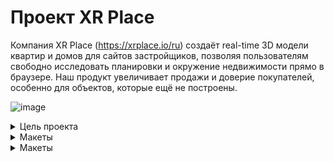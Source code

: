 # Проект XR Place

Компания XR Place (https://xrplace.io/ru) создаёт real-time 3D модели квартир и домов для сайтов застройщиков,
позволяя пользователям свободно исследовать планировки и окружение недвижимости прямо в браузере.
Наш продукт увеличивает продажи и доверие покупателей, особенно для объектов, которые ещё не построены.


![image](https://github.com/user-attachments/assets/06d7202b-ca03-4f88-9740-06dd75e46b7c)

<details>
  <summary>Цель проекта</summary>

  Цель проекта — создать сайт, который демонстрирует возможности и преимущества 3D визуализации, 
  направленный на привлечение девелоперов и агентств недвижимости. Дизайн должен быть современным, 
  с акцентом на интерактивность и SEO-оптимизацию. Важно также включить видео и интерактивные 
  демо для полного погружения пользователей.
</details>

<details>
  <summary>Макеты</summary>
  
    
https://clck.ru/3EQNom

![image](https://github.com/user-attachments/assets/c5ee2153-3d43-4654-8259-8a8c5a96f140)

</details>

<details>
  <summary>Макеты</summary>

  Описание проекта
Мы создаём real-time 3D квартиры и дома для сайтов застройщиков - это похоже на web игру, где мы показываем планировку и локацию вокруг будущей недвижимости. Это особенно актуально для покупателей из других городов, а также для объектов недвижимости, которые ещё не построены.
Создать сайт, где будет понятно, что за продукт мы делаем, и показать его преимущества. В первую очередь сайт нужен, чтобы направить туда партнеров, с кем мы ведем переговоры напрямую. Трафик лить пока не планируем, но это тоже в будущем возможно.
Работающий сайт https://xrplace.io/ 
Стек
NextJS: Основной фреймворк для создания интерфейса. 
TypeScript: Статически типизированный язык программирования
SASS (SCSS): Препроцессор CSS для создания модульных, многоразовых стилей, облегчая поддержку и структурирование стилей приложения.
Можно использовать  Tailwind.
 TanStack Query или встроенные механизмы nextjs для отправки запросов.

Результат
Репозиторий на гитхабе должен содержать:
воспроизводимый код проекта
описание и инструкция по запуску в файле README.md

Требования к окружению
Node.js (рекомендуется v18.x.x и выше)
npm (рекомендуется v7.x.x и выше)

Требования к инфраструктуре
Инфраструктура nextjs.
Настроенный линтинг eslint, prettier, editorconfig
Автоформатирование и проверка линтера при коммите с помощью husky
Commitizen для структурированных коммитов

Организация работы в репозитории:
— ветка main главная, в нее нельзя напрямую коммитить, только через пулл-реквест после проверки наставником
— ветка develop, основная рабочая где собираете код, сюда сливаются через пулл-реквесты выполненные фиксы и фичи, проверяется тимлидами или другими участниками команды на кросс-ревью
— ветки fix/* feat/* chore/* для работы над задачами, соответственно исправления, новые фичи, задачи не связанные с изменением основного кода (сборка, тулсет, документация, тесты и т.д.).



Функциональные требования
Сайт во многом визиточный, но точно нужно оставить место под call to action - заполнить форму на демо. Кроме этого должно быть место под i-frame с нашим виджетом и его видео вариантом (как мне сейчас представляется)

По разделам можно отталкиваться от текущей версии сайта, сейчас у нас так:
Слоган - главное преимущество - видео версия нашего продукта
Ключевые фичи (вид из окна, интерактивность, свобода перемещения)
Сам 3D виджет в работе
Преимущества
Доступность с любого устройства
Форма заявки на демо, чтобы узнать стоимость
Контакты
Подвал
Политика обработки данных и cookies

Поддержка мультиязычности  
Нужна поддержка переключения языка для контента (в nextjs есть механизмы)
Анимации и интерактивность
Для анимаций и интерактивности использовать библиотеки GSAP (для скрола и появления) или Three.js для создания вау эффекта, но при этом сильно не перегружать сайт анимациями.

План работ:
1 месяц: реализация MVP, можно не полностью реализовать стили и эффекты и опустить второстепенный функционал.
1-я неделя:
Задача 1. Инициализация рабочего пространства
создать репозиторий
инициализировать структуру файлов и проект на nextjs
настроить тесты (jest)
установить и настроить инструментарий (eslint, prettier, stylelint, husky + lint-staged)
Задача 2. Подготовка базового кода (до получения макета, важно именование и расположение, содержание пока не важно)
определить переменные окружения
определить базовые константы в коде
определить SCSS (и если надо CSS) переменные
разметить структуру под будущий код, выделить фичи если работаем по FSD
в ui-kit выделить как минимум типографику, формы, кнопки, базовые контейнеры
в компоненты app, header, footer и layout
в сервисы базовый API, если планируется работа с localStorage это тоже сюда, нельзя в компонентах напрямую работать с окружением для переиспользуемости кода
если будем использовать глобальный менеджер состояний, то настраиваем и подключаем его, создаем в структуре требуемые под него файлы.
💡 РЕВЬЮ: проверка базовой структуры проекта, тулсет настроен, сборка работает
2-я и 3-я неделя, задачи выполняются параллельно по мере поступления требуемых вводных:
Задача 3. Начинаем реализацию с UI-kit (уже должны быть вайрфреймы или черновик макета)
создаем в структуре файлы под требуемые компоненты по макетам
по мере готовности макета реализуем компоненты ui-kit, тестируем их и сверяемся с дизайнерами по реализации (могут быть правки)
по готовности нужных компонентов в ui-kit начинаем накидывать компоненты (секции и блоки страниц), компонент начинаем только когда готовы все ui-kit элементы для него (не хардкодим! переиспользуем код)
по готовности нужных компонент собираем страницы, данные мокаем через сервисы, где вместо запроса к API пока для отладки сразу возвращаем данные (Promise.resolve)
Совет: Разделяйте отображение и бизнес логику (если проще: в одном компоненте верстка, в другом подключение к данным и обработчики событий, эффектов и т.д.)
Задача 4. Интеграция с сервером (требуется OpenAPI\Swagger контракт с бэкендом)
начинать интеграцию нужно с авторизации если она есть
обработку данных для соответствия требования фронтенда лучше проводить на уровне API-клиента, чтобы в компонент данные поступали уже в нужном виде.
реализуем методы API по мере готовности на бекенде. Проверяем сначала в Postman и потом уже через код нашего API клиента. Можно автоматизировать через jest тестами.
💡 РЕВЬЮ: проверка базовой реализации, есть сторибук и в нем как минимум ui-kit, даже если еще нет интеграции, то данные не захардкожены, а вынесены в сервисы

4-я неделя:
Задача 5. Собираем все вместе
Настраиваем сборку и деплой на сервер (деплоит бэк, мы даем исходные данные и по возможности создаем Dockerfile в своем репозитории)
по мере готовности API и страниц можно подключать данные к страницам. Подключение данных без глобального менеджера состояний делаем на уровне страницы, а с глобальным менеджером на уровне экшенов. Все методы работы с окружением также спускаем через пропсы.
Финализируем внешний вид и функциональность приложения
Пишем интеграционные тесты для проверки страниц в сборе (с моками)
Фиксим ошибки по баг-репортам тестирования
💡 РЕВЬЮ: проверка опубликованного на сервере приложения
2-й месяц: Доработка, пред-релизная подготовка
1-я и 2-я неделя:
Задача 6. Доработка всей функциональности
реализуем в том числе второстепенную функциональность не сделанную в первый месяц
добиваем все стили и эффекты
Производим локальный рефакторинг в требуемых компонентах и страницах если есть возможность уменьшить кодовую базу и более эффективно переиспользовать код
оптимизируем производительность по необходимости, добавляем ленивую загрузку страниц, добавляем кэш на API запросы чтения, оптимизируем assets
удаляем отладочный код и вывод в консоль (если нужно оставить в критических местах, можно скрыть через console.debug или обернуть в debug и выводить только при установленной в localStorage переменной)
3-я и 4-я неделя:
Задача 7. Тестируем, Фиксим, повторяем...
Фиксим, доделываем
Заполняем документацию: стэк, команда, инструкция по подготовке и запуску проекта, верхнеуровневая архитектура, ключевые компоненты, конфигурация (где лежат наши переменные, константы, как ключить логирование и т.д.), что сделано\что нет, известные проблемы или потенциальные места для рефакторинга и улучшения если известны.
Тесты нужны хотя бы на уровне снэпшотов, чтобы понимать где что поменялось в случае изменения компонент.
💡 РЕВЬЮ: финальное
Финальное демо:
Собираемся, демонстрируем задеплоенное приложение, показываем работу основного функционала.
Объясняем какие решения применили (FSD, глобальный менеджер состояний, настройки тулсета, структура компонент) и почему
Рефлексия — что получилось, что не очень, какой опыт вынесли и насколько удалось освоиться с инструментарием и удержаться в рамках заданного процесса.
Что можно было бы улучшить, какие советы дали бы себе на старте с уже имеющимся опытом.
</details>
